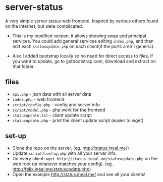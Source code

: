 # server-status
A very simple server status web frontend. Inspired by various others found on the internet, but were complicated.

* This is my modified version, it allows showing swap and principal services. You could add general services editing `index.php`, and then edit each `statusupdate.php` on each client(if the ports aren't generic).

* Also I added bootstrap locally so no need for direct access to files, if you want to update, go to getbootstrap.com, download and extract on that folder.

## files

* `api.php` - json data with all server data
* `index.php` - web frontend
* `script/config.php` - config and server info
* `script/model.php` - php work for the frontend
* `statusupdate.txt` - client update script
* `statusupdate.php` - print the client update script (easier to wget)

## set-up

* Clone the repo on the server. (eg. http://status.ineal.me/)
* Update `script/config.php` with all your server info.
* On every client: `wget http://status.ineal.me/statusupdate.php` on the web root (or whatever matches your config). (eg. http://felix.ineal.me/statusupdate.php)
* Open the example http://status.ineal.me/ and see all your clients!
